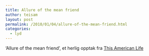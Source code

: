 ```yaml
---
title: Allure of the mean friend
author: teisam
layout: post
permalink: /2010/01/04/allure-of-the-mean-friend.html
categories:
  - lyd
---
```

&#8216;Allure of the mean friend&#8217;, et herlig opptak fra [This American Life][1]

<audio src="/content/04-01-2010.mp3"
class="mejs-player" 
data-mejsoptions='{"alwaysShowControls": true}'>
</audio>

 [1]: http://www.thisamericanlife.org/radio-archives/episode/245/allure-of-the-mean-friend